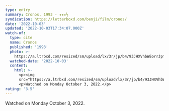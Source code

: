 ```yaml
---
type: entry
summary: Cronos, 1993 - ★★★½
syndication: https://letterboxd.com/benji/film/cronos/
date: '2022-10-03'
updated: '2022-10-03T17:34:07.000Z'
watch-of:
  type: cite
  name: Cronos
  published: '1993'
  photo: >-
    https://a.ltrbxd.com/resized/sm/upload/lx/3r/jp/b4/93JHXVhbWEorrJpfG4kiScQ27wR-0-600-0-900-crop.jpg?v=f743157c0c
  watched-date: '2022-10-03'
  content:
    html: >-
      <p><img
      src="https://a.ltrbxd.com/resized/sm/upload/lx/3r/jp/b4/93JHXVhbWEorrJpfG4kiScQ27wR-0-600-0-900-crop.jpg?v=f743157c0c"/></p>
      <p>Watched on Monday October 3, 2022.</p>
rating: '3.5'
---
```

Watched on Monday October 3, 2022.
